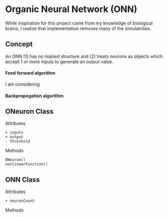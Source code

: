 # Organic Neural Network (ONN)

While inspiration for this project came from my knowledge of biological brains, I realize that implementation removes many of the simulatrities.

## Concept

An ONN (1) has no implied structure and (2) treats neurons as objects which accept 1 or more inputs to generate an output value.

#### Feed forward algorithm

I am considering

#### Backpropegation algorithm



## ONeuron Class

Attributes
```
+ inputs
+ output
- threshold
```
Methods
```
ONeuron()
nonlinearFunction()
```

## ONN Class
Attributes
```
+ neuronCount
```
Methods
```

```
